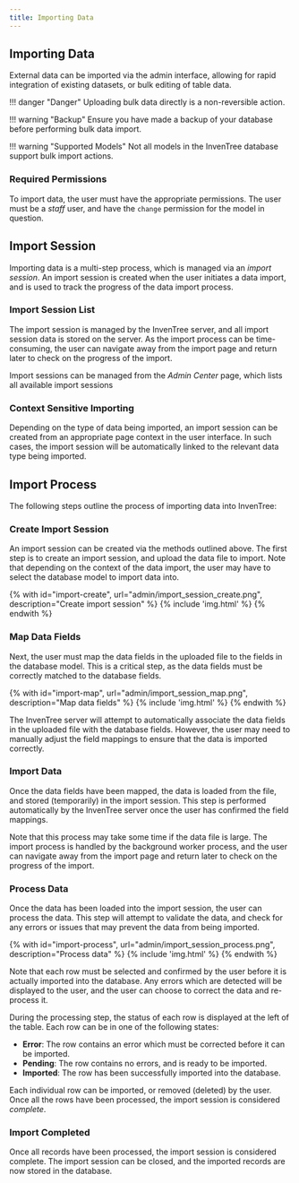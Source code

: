 ```yaml
---
title: Importing Data
---
```


## Importing Data

External data can be imported via the admin interface, allowing for rapid integration of existing datasets, or bulk editing of table data.

!!! danger "Danger"
    Uploading bulk data directly is a non-reversible action.

!!! warning "Backup"
    Ensure you have made a backup of your database before performing bulk data import.

!!! warning "Supported Models"
    Not all models in the InvenTree database support bulk import actions.

### Required Permissions

To import data, the user must have the appropriate permissions. The user must be a *staff* user, and have the `change` permission for the model in question.

## Import Session

Importing data is a multi-step process, which is managed via an *import session*. An import session is created when the user initiates a data import, and is used to track the progress of the data import process.

### Import Session List

The import session is managed by the InvenTree server, and all import session data is stored on the server. As the import process can be time-consuming, the user can navigate away from the import page and return later to check on the progress of the import.

Import sessions can be managed from the *Admin Center* page, which lists all available import sessions

### Context Sensitive Importing

Depending on the type of data being imported, an import session can be created from an appropriate page context in the user interface. In such cases, the import session will be automatically linked to the relevant data type being imported.

## Import Process

The following steps outline the process of importing data into InvenTree:

### Create Import Session

An import session can be created via the methods outlined above. The first step is to create an import session, and upload the data file to import. Note that depending on the context of the data import, the user may have to select the database model to import data into.

{% with id="import-create", url="admin/import_session_create.png", description="Create import session" %}
{% include 'img.html' %}
{% endwith %}

### Map Data Fields

Next, the user must map the data fields in the uploaded file to the fields in the database model. This is a critical step, as the data fields must be correctly matched to the database fields.

{% with id="import-map", url="admin/import_session_map.png", description="Map data fields" %}
{% include 'img.html' %}
{% endwith %}

The InvenTree server will attempt to automatically associate the data fields in the uploaded file with the database fields. However, the user may need to manually adjust the field mappings to ensure that the data is imported correctly.

### Import Data

Once the data fields have been mapped, the data is loaded from the file, and stored (temporarily) in the import session. This step is performed automatically by the InvenTree server once the user has confirmed the field mappings.

Note that this process may take some time if the data file is large. The import process is handled by the background worker process, and the user can navigate away from the import page and return later to check on the progress of the import.

### Process Data

Once the data has been loaded into the import session, the user can process the data. This step will attempt to validate the data, and check for any errors or issues that may prevent the data from being imported.

{% with id="import-process", url="admin/import_session_process.png", description="Process data" %}
{% include 'img.html' %}
{% endwith %}

Note that each row must be selected and confirmed by the user before it is actually imported into the database. Any errors which are detected will be displayed to the user, and the user can choose to correct the data and re-process it.

During the processing step, the status of each row is displayed at the left of the table. Each row can be in one of the following states:

- **Error**: The row contains an error which must be corrected before it can be imported.
- **Pending**: The row contains no errors, and is ready to be imported.
- **Imported**: The row has been successfully imported into the database.

Each individual row can be imported, or removed (deleted) by the user. Once all the rows have been processed, the import session is considered *complete*.

### Import Completed

Once all records have been processed, the import session is considered complete. The import session can be closed, and the imported records are now stored in the database.
